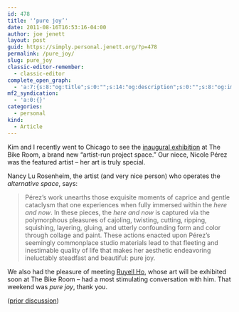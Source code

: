 ```yaml
---
id: 478
title: '‘pure joy’'
date: 2011-08-16T16:53:16-04:00
author: joe jenett
layout: post
guid: https://simply.personal.jenett.org/?p=478
permalink: /pure_joy/
slug: pure_joy
classic-editor-remember:
  - classic-editor
complete_open_graph:
  - 'a:7:{s:8:"og:title";s:0:"";s:14:"og:description";s:0:"";s:8:"og:image";s:0:"";s:7:"og:type";s:0:"";s:12:"twitter:card";s:7:"summary";s:19:"twitter:description";s:0:"";s:15:"twitter:creator";s:0:"";}'
mf2_syndication:
  - 'a:0:{}'
categories:
  - personal
kind:
  - Article
---
```

Kim and I recently went to Chicago to see the [inaugural exhibition](http://www.nancylurosenheim.com/the-bike-room/nicole-perez/ "inaugural exhibition") at The Bike Room, a brand new &#8220;artist-run project space.&#8221; Our niece, Nicole Pérez was the featured artist – her art is truly special.

Nancy Lu Rosenheim, the artist (and very nice person) who operates the _alternative space_, says: 

> Pérez’s work unearths those exquisite moments of caprice and gentle cataclysm that one experiences when fully immersed within the _here and now_. In these pieces, the _here and now_ is captured via the polymorphous pleasures of cajoling, twisting, cutting, ripping, squishing, layering, gluing, and utterly confounding form and color through collage and paint. These actions enacted upon Pérez’s seemingly commonplace studio materials lead to that fleeting and inestimable quality of life that makes her aesthetic endeavoring ineluctably steadfast and beautiful: pure joy. 

We also had the pleasure of meeting [Ruyell Ho](http://www.nancylurosenheim.com/the-bike-room/ruyell-ho/), whose art will be exhibited soon at The Bike Room – had a most stimulating conversation with him. That weekend was _pure joy_, thank you. 

([prior discussion](https://disqus.com/home/discussion/jenettsimplypersonal/jenettsimplypersonal_pure_joy/))